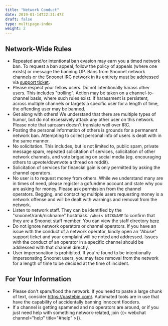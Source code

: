 ```yaml
---
title: "Network Conduct"
date: 2019-01-14T22:31:47Z
draft: false
type: multipage-index
weight: 2
---
```


## Network-Wide Rules

+ Repeated and/or intentional ban evasion may earn you a timed network ban. To
  request a ban appeal, follow the policy of appeals (where one exists) or
  message the banning OP. Bans from Snoonet network channels or the Snoonet IRC
  network in its entirety must be addressed via
  [support ticket](https://support.snoonet.org).
+ Please respect your fellow users. Do not intentionally harass other users.
  This includes "trolling". Action may be taken on a channel-to-channel basis,
  where such rules exist. If harassment is persistent, across multiple channels
  or targets a specific user for a length of time, the offending user may be
  banned.
+ Get along with others! We understand that there are multiple types of humor,
  but do not excessively attack any other user on this network. Please note that
  sarcasm doesn't translate well over IRC.
+ Posting the personal information of others is grounds for a permanent network
  ban. Attempting to collect personal info of users is dealt with in the same
  manner.
+ No solicitation. This includes, but is not limited to, public spam, private
  message spam, repeated solicitation of services, solicitation of other network
  channels, and vote brigading on social media (eg. encouraging others to
  upvote/downvote a thread on reddit).
+ Solicitation of services for financial gain is only permitted by asking the
  channel operators.
+ No user is to request money from others. While we understand many are in times
  of need, please register a gofundme account and state why you are asking for
  money. Please ask permission from the channel operators. Begging, and
  contacting multiple users requesting money is a network offense and will be
  dealt with warnings and removal from the network.
+ Listen to network staff. They can be identified by the "snoonet/rank/nickname"
  hostmask. `/whois NICKNAME` to confirm that they are a Snoonet staff member.
  You can view the staff directory [here](/staff)
+ Do not ignore network operators or channel operators. If you have an issue
  with the conduct of a network operator, kindly open an "Abuse" support ticket
  and your complaint will be noted and addressed. Issues with the conduct of an
  operator in a specific channel should be addressed with that channel directly.
+ User impersonation is prohibited. If you're found to be intentionally
  impersonating Snoonet users, you may face removal from the network for a
  length of time to be decided at the time of incident.

## For Your Information

+ Please don't spam/flood the network. If you need to paste a large chunk of
  text, consider https://pastebin.com/. Automated
  tools are in use that have the capability of accidentally banning innocent
  flooders.
+ If a channel is getting spammed and no operators are around, or if you just
  need help with something network-related, join
  {{< webchat channel="help" title="#help" >}}.

